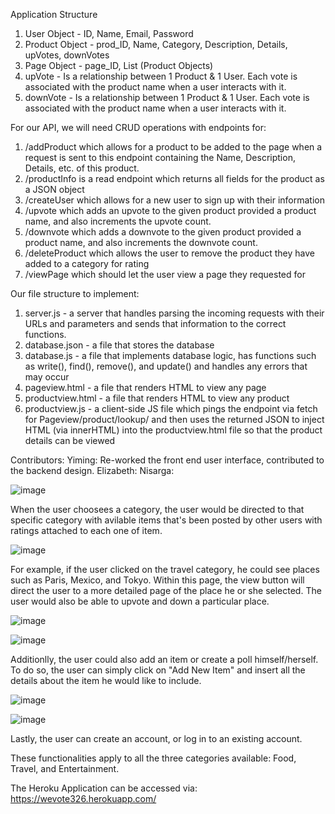 Application Structure

1. User Object - ID, Name, Email, Password
2. Product Object - prod_ID, Name, Category, Description, Details, upVotes, downVotes
3. Page Object - page_ID, List (Product Objects)
4. upVote - Is a relationship between 1 Product & 1 User. Each vote is associated with the product name when a user interacts with it.
5. downVote - Is a relationship between 1 Product & 1 User. Each vote is associated with the product name when a user interacts with it.

For our API, we will need CRUD operations with endpoints for:
1. /addProduct which allows for a product to be added to the page when a request is sent to this endpoint containing the  Name, Description, Details, etc. of this product.
2. /productInfo is a read endpoint which returns all fields for the product as a JSON object
3. /createUser  which allows for a new user to sign up with their information
4. /upvote which adds an upvote to the given product  provided a product name, and also increments the upvote count. 
5. /downvote which adds a downvote to the given product  provided a product name, and also increments the downvote count. 
6. /deleteProduct  which allows the user to remove the product they have added to a category for rating
7. /viewPage which should let the user view a page they requested for

Our  file structure to implement:
1. server.js - a server that handles parsing the incoming requests with their URLs and parameters and sends that information to the correct functions. 
2. database.json - a file that stores the database
3. database.js - a file that implements database logic, has functions such as write(), find(), remove(), and update() and handles any errors that may occur
3. pageview.html - a file that renders HTML to view any page
4. productview.html - a file that renders HTML to view any product 
5. productview.js - a client-side JS file which pings the endpoint via fetch for Pageview/product/lookup/ and then uses the returned JSON to inject HTML (via innerHTML) into the productview.html file so that the product details can be viewed


Contributors:
Yiming: Re-worked the front end user interface, contributed to the backend design.
Elizabeth:
Nisarga: 

![image](https://user-images.githubusercontent.com/86131546/140763539-0b31dac9-e103-4364-9c95-469a8a2a8f2c.png)

When the user choosees a category, the user would be directed to that specific category with avilable items that's been posted by other users with ratings attached to each one of item.   

![image](https://user-images.githubusercontent.com/86131546/140763859-1c07e9b4-38ed-4b75-9bab-0314a366b54e.png)

For example, if the user clicked on the travel category, he could see places such as Paris, Mexico, and Tokyo. Within this page, the view button will direct the user to a more detailed page of the place he or she selected. The user would also be able to upvote and down a 
particular place. 

![image](https://user-images.githubusercontent.com/86131546/140764164-dd8aebd1-436c-43c9-992c-e1e4be9ec36a.png)

![image](https://user-images.githubusercontent.com/86131546/140764458-e05742e6-133c-42fd-881f-a9e4a326fceb.png)

Additionlly, the user could also add an item or create a poll himself/herself. To do so, the user can simply click on "Add New Item" and insert all the details about the item he would like to include.

![image](https://user-images.githubusercontent.com/86131546/140770207-359ef8dc-57f0-4dd0-8016-47c6609caee4.png)

![image](https://user-images.githubusercontent.com/86131546/140770244-c4a94844-0a9d-4ef9-ae77-e4e9f0024f4f.png)

Lastly, the user can create an account, or log in to an existing account. 

These functionalities apply to all the three categories available: Food, Travel, and Entertainment.

The Heroku Application can be accessed via: https://wevote326.herokuapp.com/
